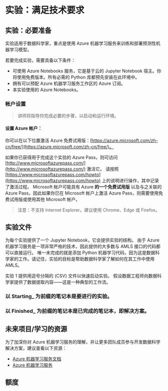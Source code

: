 ﻿---
lab:
    title: '实验：满足技术要求'
    module: '模块 0:欢迎'
---

# 实验：满足技术要求

## 实验：必要准备

实验适用于数据科学家，重点是使用 Azure 机器学习服务来训练和部署预测性机器学习模型。

若要完成实验，需要具备以下条件：
- 可使用 Azure Notebooks 服务，它是基于云的 Jupyter Notebook 宿主。你将使用免费版本。所有必需的 Python 库都预先安装在此环境中。
- 拥有可以预配 Azure 机器学习服务工作区的 Azure 订阅。
- 本实验使用的 Azure Notebooks。

### 帐户设置

>   讲师将指导你完成必要的步骤，以启动和运行环境。   

#### 设置 Azure 帐户：

你可以在以下位置激活 Azure 免费试用版：[https://azure.microsoft.com/zh-cn/free/](https://azure.microsoft.com/zh-cn/free/)。

如果你已获得用于完成这个实验的 Azure Pass，则可访问 [http://www.microsoftazurepass.com/](http://www.microsoftazurepass.com/) 激活它。  请按照 [https://www.microsoftazurepass.com/howto](https://www.microsoftazurepass.com/howto) 上的说明进行操作，其中记录了激活过程。  Microsoft 帐户可能具有 Azure **的一个免费试用版** 以及与之关联的 Azure Pass，因此如果你已在 Microsoft 帐户上激活 Azure Pass，则需要使用免费试用版或使用其他 Microsoft 帐户。

> 注意：不支持 Internet Explorer。建议使用 Chrome、Edge 或 Firefox。

## 实验文件

为每个实验提供了一个 Jupyter Notebook，它会提供实验的结构。  由于 Azure 机器学习服务是一项非常严格的技术，因此提供的大多数与 AMLS 接口的代码都可以直接运行。  唯一未完成的就是添加 Python 机器学习代码，因为这是数据科学家的工作。请记住，实验的目标是帮助数据科学家了解如何在其工作中使用 AMLS。

实验 1 提供用逗号分隔的 (CSV) 文件以快速启动实验。  假设数据工程师向数据科学家提供了数据提取内容——这是一种典型的工作流。

### 以 Starting_ 为前缀的笔记本是要进行的实验。
### 以 Finished_ 为前缀的笔记本是已完成的笔记本，即解决方案。


## 未来项目/学习的资源

为了加深你对 Azure 机器学习服务的理解，并让更多团队成员参与开发数据科学解决方案，建议查看以下资源：

- [Azure 机器学习服务文档](https://docs.microsoft.com/zh-cn/azure/machine-learning/service/)
- [Azure 机器学习服务](https://azure.microsoft.com/zh-cn/services/machine-learning-service/)

## 额度

